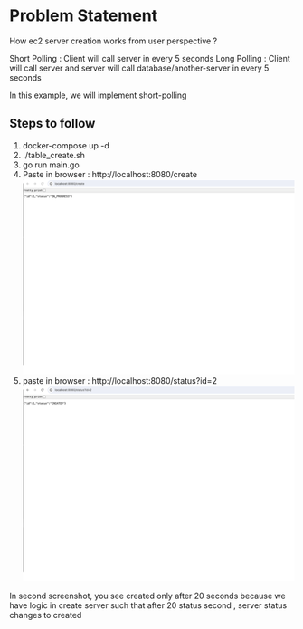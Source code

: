 # Problem Statement
How ec2 server creation works from user perspective ?

Short Polling : Client will call server in every 5 seconds
Long Polling : Client will call server and server will call database/another-server in every 5 seconds


In this example, we will implement short-polling

## Steps to follow

1. docker-compose up -d
2. ./table_create.sh
3. go run main.go
4. Paste in browser : http://localhost:8080/create
![alt text](image.png)
5. paste in browser : http://localhost:8080/status?id=2
![alt text](image-1.png)


In second screenshot, you see created only after 20 seconds because we have logic in create server
such that after 20 status second , server status changes to created
